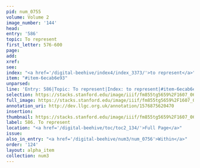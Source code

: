 ```yaml
---
pid: num_0755
volume: Volume 2
image_number: '144'
head: 
entry: '586'
topic: To represent
first_letter: 576-600
page: 
add: 
xref: 
see: 
index: "<a href='/digital-beehive/index4/index_3373/'>to represent</a>"
item: "#item-6ecab6e93"
unparsed: 
line: 'Entry: 586|Topic: To represent|Index: to represent|#item-6ecab6e93'
selection: https://stacks.stanford.edu/image/iiif/fm855tg5659%2F1607_0611/870,4279,2829,292/full/0/default.jpg
full_image: https://stacks.stanford.edu/image/iiif/fm855tg5659%2F1607_0611/full/full/0/default.jpg
annotation_uri: http://dev.llgc.org.uk/annotation/1576875620470
insertion: 
thumbnail: https://stacks.stanford.edu/image/iiif/fm855tg5659%2F1607_0611/870,4279,600,180/250,/0/default.jpg
label: 586. To represent
location: "<a href='/digital-beehive/toc/toc2_134/'>Full Page</a>"
issue: 
also_in_entry: "<a href='/digital-beehive/num3/num_0756'>Within</a>"
order: '124'
layout: alpha_item
collection: num3
---
```


